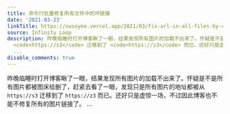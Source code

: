 ```yaml
---
title: 命令行批量修复所有文件中的坏链接
date: '2021-03-23'
linkTitle: https://swsoyee.vercel.app/2021/03/fix-url-in-all-files-by-cmd/
source: Infinity Loop
description: 昨晚临睡时打开博客瞅了一眼，结果发现所有图片的加载不出来了。怀疑是不是所有图片都被图床给删了，赶紧去看了一眼，发现只是所有图片的地址都被从
  <code>https://s3</code> 迁移到了 <code>https://z3</code> 而已。还好只是虚惊一场，不过因此博客也不能不修复所有的图片链接了。
  ...
disable_comments: true
---
```

昨晚临睡时打开博客瞅了一眼，结果发现所有图片的加载不出来了。怀疑是不是所有图片都被图床给删了，赶紧去看了一眼，发现只是所有图片的地址都被从 <code>https://s3</code> 迁移到了 <code>https://z3</code> 而已。还好只是虚惊一场，不过因此博客也不能不修复所有的图片链接了。 ...